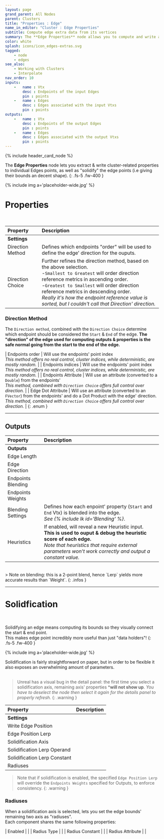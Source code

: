 ```yaml
---
layout: page
grand_parent: All Nodes
parent: Clusters
title: "Properties : Edge"
name_in_editor: "Cluster : Edge Properties"
subtitle: Compute edge extra data from its vertices
summary: The **Edge Properties** node allows you to compute and write additional cluster-related data for edges, as well as "solidify" their bounds, giving them a more defined shape. The direction of the edge, from start to end, is determined by the chosen direction method and is used to influence outputs.
color: white
splash: icons/icon_edges-extras.svg
tagged: 
    - node
    - edges
see_also: 
    - Working with Clusters
    - Interpolate
nav_order: 10
inputs:
    -   name : Vtx
        desc : Endpoints of the input Edges
        pin : points
    -   name : Edges
        desc : Edges associated with the input Vtxs
        pin : points
outputs:
    -   name : Vtx
        desc : Endpoints of the output Edges
        pin : points
    -   name : Edges
        desc : Edges associated with the output Vtxs
        pin : points
---
```


{% include header_card_node %}

The **Edge Properties** node lets you extract & write cluster-related properties to individual Edges points, as well as "solidify" the edge points (i.e giving their bounds an decent shape).
{: .fs-5 .fw-400 } 

{% include img a='placeholder-wide.jpg' %}

# Properties
<br>

| Property       | Description          |
|:-------------|:------------------|
|**Settings**||
| Direction Method     |  Defines which endpoints "order" will be used to define the edge' direction for the ouputs. |
| Direction Choice | Further refines the direction method, based on the above selection.<br>-`Smallest to Greatest` will order direction reference metrics in ascending order.<br>-`Greatest to Smallest` will order direction reference metrics in descending order.<br>*Really it's how the endpoint reference value is sorted, but I couldn't call that Direction' direction.*|

### Direction Method

The `Direction method`, combined with the `Direction Choice` determine which endpoint should be considered the `Start` & `End` of the edge. **The "direction" of the edge used for computing outputs & properties is the safe normal going from the start to the end of the edge.**

| Endpoints order     | Will use the endpoints' point index<br>*This method offers no real control, cluster indices, while deterministic, are mostly random.* |
| Endpoints indices | Will use the endpoints' point index<br>*This method offers no real control, cluster indices, while deterministic, are mostly random.* |
| Endpoints Attribute | Will use an attribute (converted to a `Double`) from the endpoints'<br>*This method, combined with `Direction Choice` offers full control over direction.* |
| Edge Dot Attribute | Will use an attribute (converted to an `FVector`) from the endpoints' and do a Dot Product with the edge' direction.<br>*This method, combined with `Direction Choice` offers full control over direction.* |
{: .enum }

---
## Outputs

| Property       | Description          |
|:-------------|:------------------|
|**Outputs**||
| Edge Length     |  |
| Edge Direction |  |
| Endpoints Blending |  |
| Endpoints Weights |  |
| Blending Settings | Defines how each enpoint' property (`Start` and `End` Vtx) is blended into the edge.<br>*See {% include lk id='Blending' %}*. |
| Heuristics | If enabled, will reveal a new Heuristic input.<br>**This is used to ouput & debug the heuristic score of each edge.**<br>*Note that heuristics that require external parameters won't work correctly and output a constant value.*  |

<br>
> Note on blending: this is a 2-point blend, hence `Lerp` yields more accurate results than `Weight`.
{: .infos }


---
# Solidfication
<br>

Solidifying an edge means computing its bounds so they visually connect the start & end point.  
This makes edge point incredibly more useful than just "data holders"!
{: .fs-5 .fw-400 }

{% include img a='placeholder-wide.jpg' %}

Solidification is fairly straightforward on paper, but in order to be flexible it also exposes an overwhelming amount of parameters.  
<br>
> Unreal has a visual bug in the detail panel: the first time you select a solidification axis, remaining axis' properties ***will not show up**.
> *You have to deselect the node then select it again for the details panel to properly refresh.*
{: .warning }

| Property       | Description          |
|:-------------|:------------------|
|**Settings**||
| Write Edge Position          | |
| Edge Position Lerp          | |
| Solidification Axis          | |
| Solidification Lerp Operand          | |
| Solidification Lerp Constant          | |
| Radiuses          | |

> Note that if solidification is enabled, the specified `Edge Position Lerp` will override the `Endpoints Weights` specified for Outputs, to enforce consistency.
{: .warning }

### Radiuses

When a solidification axis is selected, lets you set the edge bounds' remaining two axis as "radiuses".  
Each component shares the same following properties:  


| Enabled    |  |
| Radius Type |  |
| Radius Constant |  |
| Radius Attribute |  |
